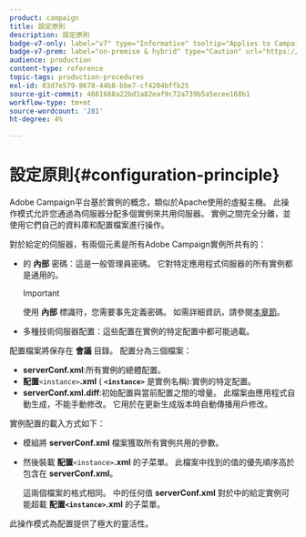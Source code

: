 ```yaml
---
product: campaign
title: 設定原則
description: 設定原則
badge-v7-only: label="v7" type="Informative" tooltip="Applies to Campaign Classic v7 only"
badge-v7-prem: label="on-premise & hybrid" type="Caution" url="https://experienceleague.adobe.com/docs/campaign-classic/using/installing-campaign-classic/architecture-and-hosting-models/hosting-models-lp/hosting-models.html" tooltip="Applies to on-premise and hybrid deployments only"
audience: production
content-type: reference
topic-tags: production-procedures
exl-id: 03d7e579-8678-44b8-bbe7-cf4204bffb25
source-git-commit: 4661688a22bd1a82eaf9c72a739b5a5ecee168b1
workflow-type: tm+mt
source-wordcount: '281'
ht-degree: 4%

---
```


# 設定原則{#configuration-principle}



Adobe Campaign平台基於實例的概念，類似於Apache使用的虛擬主機。 此操作模式允許您通過為伺服器分配多個實例來共用伺服器。 實例之間完全分離，並使用它們自己的資料庫和配置檔案進行操作。

對於給定的伺服器，有兩個元素是所有Adobe Campaign實例所共有的：

* 的 **內部** 密碼：這是一般管理員密碼。 它對特定應用程式伺服器的所有實例都是通用的。

   >[!IMPORTANT]
   >
   >使用 **內部** 標識符，您需要事先定義密碼。 如需詳細資訊，請參閱[本章節](../../installation/using/configuring-campaign-server.md#internal-identifier)。

* 多種技術伺服器配置：這些配置在實例的特定配置中都可能過載。

配置檔案將保存在 **會議** 目錄。 配置分為三個檔案：

* **serverConf.xml**:所有實例的總體配置。
* **配置&#x200B;**`<instance>`**.xml** ( **`<instance>`** 是實例名稱):實例的特定配置。
* **serverConf.xml.diff**:初始配置與當前配置之間的增量。 此檔案由應用程式自動生成，不能手動修改。 它用於在更新生成版本時自動傳播用戶修改。

實例配置的載入方式如下：

* 模組將 **serverConf.xml** 檔案獲取所有實例共用的參數。
* 然後裝載 **配置&#x200B;**`<instance>`**.xml** 的子菜單。 此檔案中找到的值的優先順序高於包含在 **serverConf.xml**。

   這兩個檔案的格式相同。 中的任何值 **serverConf.xml** 對於中的給定實例可能超載 **配置`<instance>`.xml** 的子菜單。

此操作模式為配置提供了極大的靈活性。
